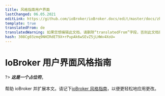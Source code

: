 ```yaml
---
title: 风格指南用户界面
lastChanged: 06.05.2021
editLink: https://github.com/ioBroker/ioBroker.docs/edit/master/docs/zh-cn/dev/styleguideui.md
template: true
translatedFrom: de
translatedWarning: 如果您想编辑此文档，请删除“translatedFrom”字段，否则此文档将再次自动翻译
hash: 308Cg03zmq9NHIRdET9X+rPupAk6wSEvZ5jLHWv4XoU=
---
```

# IoBroker 用户界面风格指南
?> ***这是一个占位符***。<br><br>帮助 ioBroker 并扩展本文。请记下[ioBroker 风格指南](https://www.iobroker.net/#de/documentation/community/styleguidedoc.md)，以便更轻松地应用更改。